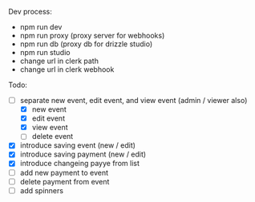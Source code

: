 Dev process: 

- npm run dev
- npm run proxy (proxy server for webhooks)
- npm run db (proxy db for drizzle studio)
- npm run studio
- change url in clerk path
- change url in clerk webhook

Todo:

- [ ] separate new event, edit event, and view event (admin / viewer also)
    - [x] new event
    - [x] edit event
    - [x] view event
    - [ ] delete event
- [x] introduce saving event (new / edit)
- [x] introduce saving payment (new / edit)
- [x] introduce changeing payye from list
- [ ] add new payment to event
- [ ] delete payment from event
- [ ] add spinners
